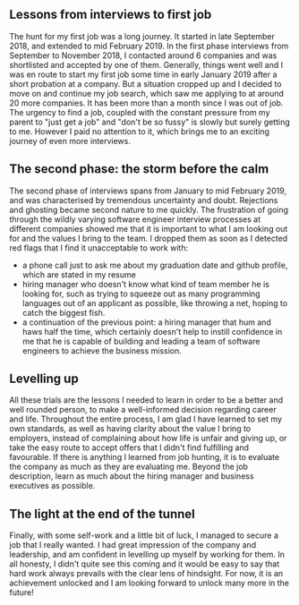 ## Lessons from interviews to first job

The hunt for my first job was a long journey. It started in late September 2018, and extended to mid February 2019. In the first phase interviews from September to November 2018, I contacted around 6 companies and was shortlisted and accepted by one of them. Generally, things went well and I was en route to start my first job some time in early January 2019 after a short probation at a company. But a situation cropped up and I decided to move on and continue my job search, which saw me applying to at around 20 more companies. It has been more than a month since I was out of job. The urgency to find a job, coupled with the constant pressure from my parent to "just get a job" and "don't be so fussy" is slowly but surely getting to me. However I paid no attention to it, which brings me to an exciting journey of even more interviews.

## The second phase: the storm before the calm

The second phase of interviews spans from January to mid February 2019, and was characterised by tremendous uncertainty and doubt. Rejections and ghosting became second nature to me quickly. The frustration of going through the wildly varying software engineer interview processes at different companies showed me that it is important to what I am looking out for and the values I bring to the team. I dropped them as soon as I detected red flags that I find it unacceptable to work with:

-   a phone call just to ask me about my graduation date and github profile, which are stated in my resume
-   hiring manager who doesn't know what kind of team member he is looking for, such as trying to squeeze out as many programming languages out of an applicant as possible, like throwing a net, hoping to catch the biggest fish.
-   a continuation of the previous point: a hiring manager that hum and haws half the time, which certainly doesn't help to instill confidence in me that he is capable of building and leading a team of software engineers to achieve the business mission.

## Levelling up

All these trials are the lessons I needed to learn in order to be a better and well rounded person, to make a well-informed decision regarding career and life. Throughout the entire process, I am glad I have learned to set my own standards, as well as having clarity about the value I bring to employers, instead of complaining about how life is unfair and giving up, or take the easy route to accept offers that I didn't find fulfilling and favourable. If there is anything I learned from job hunting, it is to evaluate the company as much as they are evaluating me. Beyond the job description, learn as much about the hiring manager and business executives as possible.

## The light at the end of the tunnel

Finally, with some self-work and a little bit of luck, I managed to secure a job that I really wanted. I had great impression of the company and leadership, and am confident in levelling up myself by working for them. In all honesty, I didn't quite see this coming and it would be easy to say that hard work always prevails with the clear lens of hindsight. For now, it is an achievement unlocked and I am looking forward to unlock many more in the future!